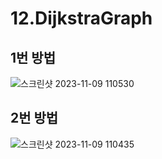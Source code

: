 # 12.DijkstraGraph
1번 방법
---------
![스크린샷 2023-11-09 110530](https://github.com/PINGPINGYEE/12.DijkstraGraph/assets/30267171/3bb79d18-2c6b-4c6d-a8be-d79b4d26752f)

2번 방법
---------
![스크린샷 2023-11-09 110435](https://github.com/PINGPINGYEE/12.DijkstraGraph/assets/30267171/23e95298-0358-4f8e-ad12-91bfda2032bc)

